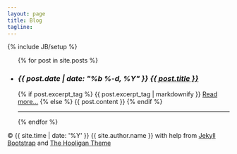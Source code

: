```yaml
---
layout: page
title: Blog
tagline:
---
```

{% include JB/setup %}

  <ul class="posts">
    {% for post in site.posts %}
      <li>
        <h3>
        <em>
        <span class="post-date">{{ post.date | date: "%b %-d, %Y" }}</span>
        <a class="post-link" href="{{ post.url | prepend: site.baseurl }}">{{ post.title }}</a>
        </em>
        </h3>
        {% if post.excerpt_tag %}
          {{ post.excerpt_tag | markdownify }}
          <a href="{{ post.url | prepend: site.baseurl }}">Read more...</a>
        {% else %}
          {{ post.content }}
        {% endif %}
      </li>
      <hr>
    {% endfor %}
  </ul>

  <footer>
      <div class="container">
        <p>&copy; {{ site.time | date: '%Y' }} {{ site.author.name }}
          with help from <a href="http://jekyllbootstrap.com" target="_blank" title="The Definitive Jekyll Blogging Framework">Jekyll Bootstrap</a>
          and <a href="http://github.com/dhulihan/hooligan" target="_blank">The Hooligan Theme</a>
        </p>
      </div>
 </footer>



